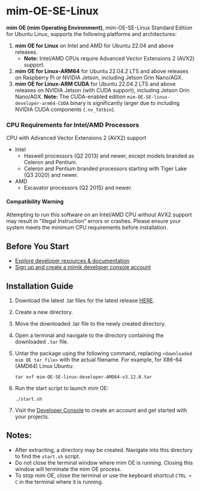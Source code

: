 # mim-OE-SE-Linux

**mim OE (mim Operating Environment)**, mim-OE-SE-Linux Standard Edition for Ubuntu Linux, supports the following platforms and architectures:

1. **mim OE for Linux** on Intel and AMD for Ubuntu 22.04 and above releases.
   - **Note:** Intel/AMD CPUs require Advanced Vector Extensions 2 (AVX2) support.
2. **mim OE for Linux-ARM64** for Ubuntu 22.04.2 LTS and above releases on Raspberry Pi or NVIDIA Jetson, including Jetson Orin Nano/AGX.
3. **mim OE for Linux-ARM CUDA** for Ubuntu 22.04.2 LTS and above releases on NVIDIA Jetson (with CUDA support), including Jetson Orin Nano/AGX.
   **Note:** The CUDA-enabled edition `mim-OE-SE-linux-developer-arm64-CUDA` binary is significantly larger due to including NVIDIA CUDA components (`.nv_fatbin`).

### CPU Requirements for Intel/AMD Processors

CPU with Advanced Vector Extensions 2 (AVX2) support
* Intel
    * Haswell processors (Q2 2013) and newer, except models branded as Celeron and Pentium.
    * Celeron and Pentium branded processors starting with Tiger Lake (Q3 2020) and newer.
* AMD
    * Excavator processors (Q2 2015) and newer.

#### Compatibility Warning
Attempting to run this software on an Intel/AMD CPU without AVX2 support may result in "Illegal Instruction" errors or crashes.
Please ensure your system meets the minimum CPU requirements before installation.

## Before You Start
- [Explore developer resources & documentation](https://developer.mimik.com)
- [Sign up and create a mimik developer console account](https://developer.mimik.com/console/create_account)

## Installation Guide
1. Download the latest .tar files for the latest release [HERE](https://github.com/mim-OE/mim-OE-SE-Linux/releases).
2. Create a new directory.
3. Move the downloaded .tar file to the newly created directory.
4. Open a terminal and navigate to the directory containing the downloaded `.tar` file.
5. Untar the package using the following command, replacing `<downloaded mim OE tar file>` with the actual filename. For example, for X86-64 (AMD64) Linux Ubuntu:

   ```
   tar xvf mim-OE-SE-linux-developer-AMD64-v3.12.0.tar
   ```

6. Run the start script to launch mim OE:

   ```
   ./start.sh
   ```

7. Visit the [Developer Console](https://developer.mimik.com/console/create_account) to create an account and get started with your projects.

## Notes:

- After extracting, a directory may be created. Navigate into this directory to find the `start.sh` script.
- Do not close the terminal window where mim OE is running. Closing this window will terminate the mim OE process.
- To stop mim OE, close the terminal or use the keyboard shortcut `CTRL + C` in the terminal where it is running.
